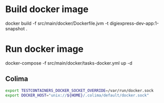 # Build docker image

docker build -f src/main/docker/Dockerfile.jvm -t digiexpress-dev-app:1-snapshot .


# Run docker image

docker-compose -f src/main/docker/tasks-docker.yml up -d 

## Colima

```sh
export TESTCONTAINERS_DOCKER_SOCKET_OVERRIDE=/var/run/docker.sock
export DOCKER_HOST="unix://${HOME}/.colima/default/docker.sock"
```